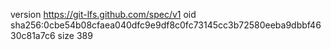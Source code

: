version https://git-lfs.github.com/spec/v1
oid sha256:0cbe54b08cfaea040dfc9e9df8c0fc73145cc3b72580eeba9dbbf4630c81a7c6
size 389

